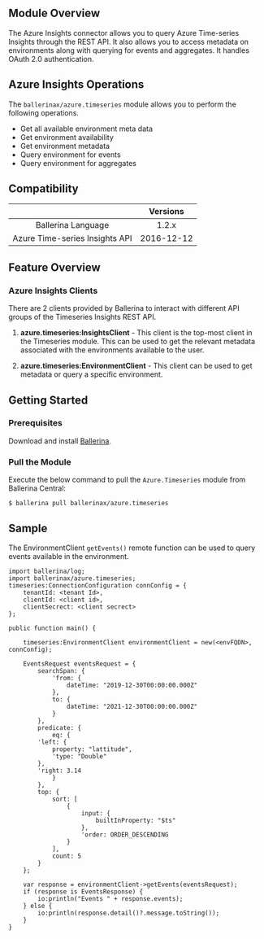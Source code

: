 ## Module Overview

The Azure Insights connector allows you to query Azure Time-series Insights through the REST API. It also allows you to access metadata on environments along with querying for events and aggregates. It handles OAuth 2.0 authentication.

## Azure Insights Operations

The `ballerinax/azure.timeseries` module allows you to perform the following operations.

- Get all available environment meta data
- Get environment availability
- Get environment metadata
- Query environment for events
- Query environment for aggregates

## Compatibility

|                             |       Versions              |
|:---------------------------:|:---------------------------:|
| Ballerina Language          | 1.2.x                       |
| Azure Time-series Insights API          | 2016-12-12                  |

## Feature Overview

### Azure Insights Clients

There are 2 clients provided by Ballerina to interact with different API groups of the Timeseries Insights REST API. 

1. **azure.timeseries:InsightsClient** - This client is the top-most client in the Timeseries module. 
This can be used to get the relevant metadata associated with the environments available to the user.

2. **azure.timeseries:EnvironmentClient** - This client can be used to get metadata or query a specific environment.

## Getting Started

### Prerequisites
Download and install [Ballerina](https://ballerina.io/downloads/).

### Pull the Module
Execute the below command to pull the `Azure.Timeseries` module from Ballerina Central:

```ballerina
$ ballerina pull ballerinax/azure.timeseries
```

## Sample

The EnvironmentClient `getEvents()` remote function can be used to query events available in the environment.

```ballerina
import ballerina/log;
import ballerinax/azure.timeseries;
timeseries:ConnectionConfiguration connConfig = {
    tenantId: <tenant Id>,
    clientId: <client id>,
    clientSecrect: <client secrect>
};

public function main() {
    
    timeseries:EnvironmentClient environmentClient = new(<envFQDN>, connConfig);
    
    EventsRequest eventsRequest = {
        searchSpan: {
            'from: {
                dateTime: "2019-12-30T00:00:00.000Z"
            },
            to: {
                dateTime: "2021-12-30T00:00:00.000Z"
            }
        },
        predicate: {
            eq: {
        'left: {
            property: "lattitude",
            'type: "Double"
        },
        'right: 3.14
            }
        },
        top: {
            sort: [
                {
                    input: {
                        builtInProperty: "$ts"
                    },
                    'order: ORDER_DESCENDING
                }
            ],
            count: 5
        }
    };

    var response = environmentClient->getEvents(eventsRequest);
    if (response is EventsResponse) {
        io:println("Events " + response.events);
    } else {
        io:println(response.detail()?.message.toString());
    }
}
```
